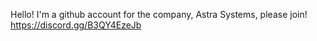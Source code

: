 Hello! I'm a github account for the company, Astra Systems, please join!
https://discord.gg/B3QY4EzeJb
